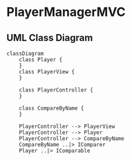 # PlayerManagerMVC

## UML Class Diagram

```mermaid
classDiagram
    class Player { 
    }
    class PlayerView {
    }

    class PlayerController {
    }

    class CompareByName {
    }

    PlayerController --> PlayerView
    PlayerController --> Player
    PlayerController --> CompareByName
    CompareByName ..|> IComparer
    Player ..|> IComparable

```